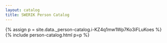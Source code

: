 ```yaml
---
layout: catalog
title: SWERIK Person Catalog
---
```

{% assign p = site.data._person-catalog.i-KZ4q1mw1Wp7Ko3iFLuKoes %}
{% include person-catalog.html p=p %}

